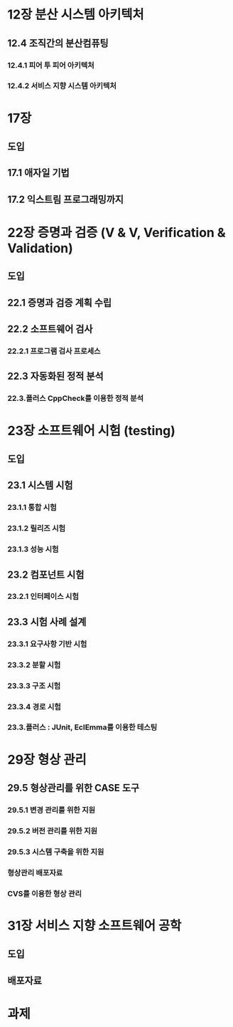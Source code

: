 12장 분산 시스템 아키텍처
=========================

12.4 조직간의 분산컴퓨팅
------------------------

### 12.4.1 피어 투 피어 아키텍처

### 12.4.2 서비스 지향 시스템 아키텍처

17장
====

도입
----

17.1 애자일 기법
----------------

17.2 익스트림 프로그래밍까지
----------------------------

22장 증명과 검증 (V & V, Verification & Validation)
===================================================

도입
----

22.1 증명과 검증 계획 수립
--------------------------

22.2 소프트웨어 검사
--------------------

### 22.2.1 프로그램 검사 프로세스

22.3 자동화된 정적 분석
-----------------------

### 22.3.플러스 CppCheck를 이용한 정적 분석

23장 소프트웨어 시험 (testing)
==============================

도입
----

23.1 시스템 시험
----------------

### 23.1.1 통합 시험

### 23.1.2 릴리즈 시험

### 23.1.3 성능 시험

23.2 컴포넌트 시험
------------------

### 23.2.1 인터페이스 시험

23.3 시험 사례 설계
-------------------

### 23.3.1 요구사항 기반 시험

### 23.3.2 분할 시험

### 23.3.3 구조 시험

### 23.3.4 경로 시험

### 23.3.플러스 : JUnit, EclEmma를 이용한 테스팅

29장 형상 관리
==============

29.5 형상관리를 위한 CASE 도구
------------------------------

### 29.5.1 변경 관리를 위한 지원

### 29.5.2 버전 관리를 위한 지원

### 29.5.3 시스템 구축을 위한 지원

### 형상관리 배포자료

### CVS를 이용한 형상 관리

31장 서비스 지향 소프트웨어 공학
================================

도입
----

배포자료
--------

과제
====
